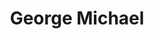 ---
title: "George Michael"
summary: "George Michael was a British pop and soul singer, songwriter and producer. He began his career as one half of the duo along with and went on to establish a solo career as a soul-influenced pop musician. His 1987 debut solo album, \"Faith\", became one of the best selling albums of all time, and also the first album to produce six top 5 singles in the United States and it has sold over 20 million copies worldwide. All four of his solo studio albums reached #1 on the U.K. charts and went on to become huge international successes. He has sold over 100 million records worldwide, encompassing 12 British #1 singles, 7 British #1 albums, 10 US #1 singles and 2 US #1 albums. He is one of the most played artists on British radio over the past two decades. Michael won numerous music awards throughout his 30-year career, including three Brit Awards , four MTV Video Music Awards, six Ivor Novello Awards , three American Music Awards and two Grammy Awards ."
image: "george-michael.jpg"
apple_music_artist_url: "None"
---